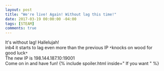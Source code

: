 ```yaml
---
layout: post
title: "We're live! Again! Without lag this time!"
date: 2017-03-19 00:00:00 -04:00
tags: [STEAM]
comments: true
---
```


It's without lag! Hallelujah!
<br>
inb4 it starts to lag even more than the previous IP ```*```knocks on wood for good luck```*```
<br>
The new IP is 198.144.187.10:19001
<br>
Come on in and have fun! {% include spoiler.html inside=" If you want " %}
